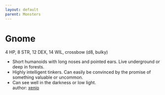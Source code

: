 ```yaml
---
layout: default
parent: Monsters 
--- 
```

# Gnome
4 HP, 8 STR, 12 DEX, 14 WIL, crossbow (d8, bulky)  
- Short humanoids with long noses and pointed ears.   Live underground or deep in forests.  
- Highly intelligent tinkers.   Can easily be convinced by the promise of something valuable or uncommon.  
- Can see well in the darkness or low light.  
author: [xenio](https://xenioinabottle.blogspot.com/2021/02/classic-monsters-for-cairnito-part-1.html) 
